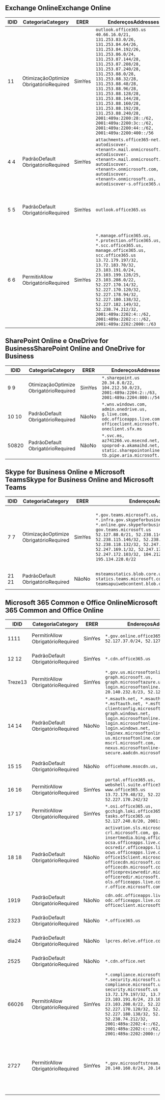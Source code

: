 <!--THIS FILE IS AUTOMATICALLY GENERATED. MANUAL CHANGES WILL BE OVERWRITTEN.-->
<!--Please contact the Office 365 Endpoints team with any questions.-->
<!--USGovGCCHigh endpoints version 2020072800-->
<!--File generated 2020-08-08 08:00:09.9418-->

## <a name="exchange-online"></a><span data-ttu-id="e6b42-101">Exchange Online</span><span class="sxs-lookup"><span data-stu-id="e6b42-101">Exchange Online</span></span>

<span data-ttu-id="e6b42-102">ID</span><span class="sxs-lookup"><span data-stu-id="e6b42-102">ID</span></span> | <span data-ttu-id="e6b42-103">Categoria</span><span class="sxs-lookup"><span data-stu-id="e6b42-103">Category</span></span> | <span data-ttu-id="e6b42-104">ER</span><span class="sxs-lookup"><span data-stu-id="e6b42-104">ER</span></span> | <span data-ttu-id="e6b42-105">Endereços</span><span class="sxs-lookup"><span data-stu-id="e6b42-105">Addresses</span></span> | <span data-ttu-id="e6b42-106">Portas</span><span class="sxs-lookup"><span data-stu-id="e6b42-106">Ports</span></span>
-- | -------------------- | --- | ------------------------------------------------------------------------------------------------------------------------------------------------------------------------------------------------------------------------------------------------------------------------------------------------------------------------------------------------------------------------------------------------------------------------------------------------ | -------------------------------
<span data-ttu-id="e6b42-107">1</span><span class="sxs-lookup"><span data-stu-id="e6b42-107">1</span></span> | <span data-ttu-id="e6b42-108">Otimização</span><span class="sxs-lookup"><span data-stu-id="e6b42-108">Optimize</span></span><BR><span data-ttu-id="e6b42-109">Obrigatório</span><span class="sxs-lookup"><span data-stu-id="e6b42-109">Required</span></span> | <span data-ttu-id="e6b42-110">Sim</span><span class="sxs-lookup"><span data-stu-id="e6b42-110">Yes</span></span> | `outlook.office365.us`<BR>`40.66.16.0/21, 131.253.83.0/26, 131.253.84.64/26, 131.253.84.192/26, 131.253.86.0/24, 131.253.87.144/28, 131.253.87.208/28, 131.253.87.240/28, 131.253.88.0/28, 131.253.88.32/28, 131.253.88.48/28, 131.253.88.96/28, 131.253.88.128/28, 131.253.88.144/28, 131.253.88.160/28, 131.253.88.192/28, 131.253.88.240/28, 2001:489a:2200:28::/62, 2001:489a:2200:3c::/62, 2001:489a:2200:44::/62, 2001:489a:2200:400::/56` | <span data-ttu-id="e6b42-111">**TCP:** 443, 80</span><span class="sxs-lookup"><span data-stu-id="e6b42-111">**TCP:** 443, 80</span></span>
<span data-ttu-id="e6b42-112">4 </span><span class="sxs-lookup"><span data-stu-id="e6b42-112">4</span></span> | <span data-ttu-id="e6b42-113">Padrão</span><span class="sxs-lookup"><span data-stu-id="e6b42-113">Default</span></span><BR><span data-ttu-id="e6b42-114">Obrigatório</span><span class="sxs-lookup"><span data-stu-id="e6b42-114">Required</span></span> | <span data-ttu-id="e6b42-115">Sim</span><span class="sxs-lookup"><span data-stu-id="e6b42-115">Yes</span></span> | `attachments.office365-net.us, autodiscover.<tenant>.mail.onmicrosoft.com, autodiscover.<tenant>.mail.onmicrosoft.us, autodiscover.<tenant>.onmicrosoft.com, autodiscover.<tenant>.onmicrosoft.us, autodiscover-s.office365.us` | <span data-ttu-id="e6b42-116">**TCP:** 443, 80</span><span class="sxs-lookup"><span data-stu-id="e6b42-116">**TCP:** 443, 80</span></span>
<span data-ttu-id="e6b42-117">5 </span><span class="sxs-lookup"><span data-stu-id="e6b42-117">5</span></span> | <span data-ttu-id="e6b42-118">Padrão</span><span class="sxs-lookup"><span data-stu-id="e6b42-118">Default</span></span><BR><span data-ttu-id="e6b42-119">Obrigatório</span><span class="sxs-lookup"><span data-stu-id="e6b42-119">Required</span></span> | <span data-ttu-id="e6b42-120">Sim</span><span class="sxs-lookup"><span data-stu-id="e6b42-120">Yes</span></span> | `outlook.office365.us` | <span data-ttu-id="e6b42-121">**TCP:** 143, 25, 587, 993, 995</span><span class="sxs-lookup"><span data-stu-id="e6b42-121">**TCP:** 143, 25, 587, 993, 995</span></span>
<span data-ttu-id="e6b42-122">6 </span><span class="sxs-lookup"><span data-stu-id="e6b42-122">6</span></span> | <span data-ttu-id="e6b42-123">Permitir</span><span class="sxs-lookup"><span data-stu-id="e6b42-123">Allow</span></span><BR><span data-ttu-id="e6b42-124">Obrigatório</span><span class="sxs-lookup"><span data-stu-id="e6b42-124">Required</span></span> | <span data-ttu-id="e6b42-125">Sim</span><span class="sxs-lookup"><span data-stu-id="e6b42-125">Yes</span></span> | `*.manage.office365.us, *.protection.office365.us, *.scc.office365.us, manage.office365.us, scc.office365.us`<BR>`13.72.179.197/32, 13.72.183.70/32, 23.103.191.0/24, 23.103.199.128/25, 23.103.208.0/22, 52.227.170.14/32, 52.227.170.120/32, 52.227.178.94/32, 52.227.180.138/32, 52.227.182.149/32, 52.238.74.212/32, 2001:489a:2202:4::/62, 2001:489a:2202:c::/62, 2001:489a:2202:2000::/63` | <span data-ttu-id="e6b42-126">**TCP:** 25, 443</span><span class="sxs-lookup"><span data-stu-id="e6b42-126">**TCP:** 25, 443</span></span>

## <a name="sharepoint-online-and-onedrive-for-business"></a><span data-ttu-id="e6b42-127">SharePoint Online e OneDrive for Business</span><span class="sxs-lookup"><span data-stu-id="e6b42-127">SharePoint Online and OneDrive for Business</span></span>

<span data-ttu-id="e6b42-128">ID</span><span class="sxs-lookup"><span data-stu-id="e6b42-128">ID</span></span> | <span data-ttu-id="e6b42-129">Categoria</span><span class="sxs-lookup"><span data-stu-id="e6b42-129">Category</span></span> | <span data-ttu-id="e6b42-130">ER</span><span class="sxs-lookup"><span data-stu-id="e6b42-130">ER</span></span> | <span data-ttu-id="e6b42-131">Endereços</span><span class="sxs-lookup"><span data-stu-id="e6b42-131">Addresses</span></span> | <span data-ttu-id="e6b42-132">Portas</span><span class="sxs-lookup"><span data-stu-id="e6b42-132">Ports</span></span>
-- | -------------------- | --- | ------------------------------------------------------------------------------------------------------------------------- | ----------------
<span data-ttu-id="e6b42-133">9 </span><span class="sxs-lookup"><span data-stu-id="e6b42-133">9</span></span> | <span data-ttu-id="e6b42-134">Otimização</span><span class="sxs-lookup"><span data-stu-id="e6b42-134">Optimize</span></span><BR><span data-ttu-id="e6b42-135">Obrigatório</span><span class="sxs-lookup"><span data-stu-id="e6b42-135">Required</span></span> | <span data-ttu-id="e6b42-136">Sim</span><span class="sxs-lookup"><span data-stu-id="e6b42-136">Yes</span></span> | `*.sharepoint.us`<BR>`20.34.8.0/22, 104.212.50.0/23, 2001:489a:2204:2::/63, 2001:489a:2204:800::/54` | <span data-ttu-id="e6b42-137">**TCP:** 443, 80</span><span class="sxs-lookup"><span data-stu-id="e6b42-137">**TCP:** 443, 80</span></span>
<span data-ttu-id="e6b42-138">10 </span><span class="sxs-lookup"><span data-stu-id="e6b42-138">10</span></span> | <span data-ttu-id="e6b42-139">Padrão</span><span class="sxs-lookup"><span data-stu-id="e6b42-139">Default</span></span><BR><span data-ttu-id="e6b42-140">Obrigatório</span><span class="sxs-lookup"><span data-stu-id="e6b42-140">Required</span></span> | <span data-ttu-id="e6b42-141">Não</span><span class="sxs-lookup"><span data-stu-id="e6b42-141">No</span></span> | `*.wns.windows.com, admin.onedrive.us, g.live.com, odc.officeapps.live.com, officeclient.microsoft.com, oneclient.sfx.ms` | <span data-ttu-id="e6b42-142">**TCP:** 443, 80</span><span class="sxs-lookup"><span data-stu-id="e6b42-142">**TCP:** 443, 80</span></span>
<span data-ttu-id="e6b42-143">508</span><span class="sxs-lookup"><span data-stu-id="e6b42-143">20</span></span> | <span data-ttu-id="e6b42-144">Padrão</span><span class="sxs-lookup"><span data-stu-id="e6b42-144">Default</span></span><BR><span data-ttu-id="e6b42-145">Obrigatório</span><span class="sxs-lookup"><span data-stu-id="e6b42-145">Required</span></span> | <span data-ttu-id="e6b42-146">Não</span><span class="sxs-lookup"><span data-stu-id="e6b42-146">No</span></span> | `*.svc.ms, az741266.vo.msecnd.net, spoprod-a.akamaihd.net, static.sharepointonline.com, tb.pipe.aria.microsoft.com` | <span data-ttu-id="e6b42-147">**TCP:** 443, 80</span><span class="sxs-lookup"><span data-stu-id="e6b42-147">**TCP:** 443, 80</span></span>

## <a name="skype-for-business-online-and-microsoft-teams"></a><span data-ttu-id="e6b42-148">Skype for Business Online e Microsoft Teams</span><span class="sxs-lookup"><span data-stu-id="e6b42-148">Skype for Business Online and Microsoft Teams</span></span>

<span data-ttu-id="e6b42-149">ID</span><span class="sxs-lookup"><span data-stu-id="e6b42-149">ID</span></span> | <span data-ttu-id="e6b42-150">Categoria</span><span class="sxs-lookup"><span data-stu-id="e6b42-150">Category</span></span> | <span data-ttu-id="e6b42-151">ER</span><span class="sxs-lookup"><span data-stu-id="e6b42-151">ER</span></span> | <span data-ttu-id="e6b42-152">Endereços</span><span class="sxs-lookup"><span data-stu-id="e6b42-152">Addresses</span></span> | <span data-ttu-id="e6b42-153">Portas</span><span class="sxs-lookup"><span data-stu-id="e6b42-153">Ports</span></span>
-- | -------------------- | --- | --------------------------------------------------------------------------------------------------------------------------------------------------------------------------------------------------------------------------------------------------------------------------------------------------------------------------------- | ---------------------------------------------------
<span data-ttu-id="e6b42-154">7 </span><span class="sxs-lookup"><span data-stu-id="e6b42-154">7</span></span> | <span data-ttu-id="e6b42-155">Otimização</span><span class="sxs-lookup"><span data-stu-id="e6b42-155">Optimize</span></span><BR><span data-ttu-id="e6b42-156">Obrigatório</span><span class="sxs-lookup"><span data-stu-id="e6b42-156">Required</span></span> | <span data-ttu-id="e6b42-157">Sim</span><span class="sxs-lookup"><span data-stu-id="e6b42-157">Yes</span></span> | `*.gov.teams.microsoft.us, *.infra.gov.skypeforbusiness.us, *.online.gov.skypeforbusiness.us, gov.teams.microsoft.us`<BR>`52.127.88.0/21, 52.238.114.160/32, 52.238.115.146/32, 52.238.117.171/32, 52.238.118.132/32, 52.247.167.192/32, 52.247.169.1/32, 52.247.172.50/32, 52.247.172.103/32, 104.212.44.0/22, 195.134.228.0/22` | <span data-ttu-id="e6b42-158">**TCP:** 443, 80</span><span class="sxs-lookup"><span data-stu-id="e6b42-158">**TCP:** 443, 80</span></span><BR><span data-ttu-id="e6b42-159">**UDP:** 3478, 3479, 3480, 3481</span><span class="sxs-lookup"><span data-stu-id="e6b42-159">**UDP:** 3478, 3479, 3480, 3481</span></span>
<span data-ttu-id="e6b42-160"> 21 </span><span class="sxs-lookup"><span data-stu-id="e6b42-160">21</span></span> | <span data-ttu-id="e6b42-161">Padrão</span><span class="sxs-lookup"><span data-stu-id="e6b42-161">Default</span></span><BR><span data-ttu-id="e6b42-162">Obrigatório</span><span class="sxs-lookup"><span data-stu-id="e6b42-162">Required</span></span> | <span data-ttu-id="e6b42-163">Não</span><span class="sxs-lookup"><span data-stu-id="e6b42-163">No</span></span> | `msteamsstatics.blob.core.usgovcloudapi.net, statics.teams.microsoft.com, teamsapuiwebcontent.blob.core.usgovcloudapi.net` | <span data-ttu-id="e6b42-164">**TCP:** 443</span><span class="sxs-lookup"><span data-stu-id="e6b42-164">**TCP:** 443</span></span>

## <a name="microsoft-365-common-and-office-online"></a><span data-ttu-id="e6b42-165">Microsoft 365 Common e Office Online</span><span class="sxs-lookup"><span data-stu-id="e6b42-165">Microsoft 365 Common and Office Online</span></span>

<span data-ttu-id="e6b42-166">ID</span><span class="sxs-lookup"><span data-stu-id="e6b42-166">ID</span></span> | <span data-ttu-id="e6b42-167">Categoria</span><span class="sxs-lookup"><span data-stu-id="e6b42-167">Category</span></span> | <span data-ttu-id="e6b42-168">ER</span><span class="sxs-lookup"><span data-stu-id="e6b42-168">ER</span></span> | <span data-ttu-id="e6b42-169">Endereços</span><span class="sxs-lookup"><span data-stu-id="e6b42-169">Addresses</span></span> | <span data-ttu-id="e6b42-170">Portas</span><span class="sxs-lookup"><span data-stu-id="e6b42-170">Ports</span></span>
-- | ------------------- | --- | ---------------------------------------------------------------------------------------------------------------------------------------------------------------------------------------------------------------------------------------------------------------------------------------------------------------------------------------------------------------------------------------------- | ------------------------------------
<span data-ttu-id="e6b42-171">11</span><span class="sxs-lookup"><span data-stu-id="e6b42-171">11</span></span> | <span data-ttu-id="e6b42-172">Permitir</span><span class="sxs-lookup"><span data-stu-id="e6b42-172">Allow</span></span><BR><span data-ttu-id="e6b42-173">Obrigatório</span><span class="sxs-lookup"><span data-stu-id="e6b42-173">Required</span></span> | <span data-ttu-id="e6b42-174">Sim</span><span class="sxs-lookup"><span data-stu-id="e6b42-174">Yes</span></span> | `*.gov.online.office365.us`<BR>`52.127.37.0/24, 52.127.82.0/23` | <span data-ttu-id="e6b42-175">**TCP:** 443</span><span class="sxs-lookup"><span data-stu-id="e6b42-175">**TCP:** 443</span></span>
<span data-ttu-id="e6b42-176">12 </span><span class="sxs-lookup"><span data-stu-id="e6b42-176">12</span></span> | <span data-ttu-id="e6b42-177">Padrão</span><span class="sxs-lookup"><span data-stu-id="e6b42-177">Default</span></span><BR><span data-ttu-id="e6b42-178">Obrigatório</span><span class="sxs-lookup"><span data-stu-id="e6b42-178">Required</span></span> | <span data-ttu-id="e6b42-179">Sim</span><span class="sxs-lookup"><span data-stu-id="e6b42-179">Yes</span></span> | `*.cdn.office365.us` | <span data-ttu-id="e6b42-180">**TCP:** 443</span><span class="sxs-lookup"><span data-stu-id="e6b42-180">**TCP:** 443</span></span>
<span data-ttu-id="e6b42-181">Treze</span><span class="sxs-lookup"><span data-stu-id="e6b42-181">13</span></span> | <span data-ttu-id="e6b42-182">Permitir</span><span class="sxs-lookup"><span data-stu-id="e6b42-182">Allow</span></span><BR><span data-ttu-id="e6b42-183">Obrigatório</span><span class="sxs-lookup"><span data-stu-id="e6b42-183">Required</span></span> | <span data-ttu-id="e6b42-184">Sim</span><span class="sxs-lookup"><span data-stu-id="e6b42-184">Yes</span></span> | `*.gov.us.microsoftonline.com, graph.microsoft.us, graph.microsoftazure.us, login.microsoftonline.us`<BR>`20.140.232.0/23, 52.126.194.0/23` | <span data-ttu-id="e6b42-185">**TCP:** 443</span><span class="sxs-lookup"><span data-stu-id="e6b42-185">**TCP:** 443</span></span>
<span data-ttu-id="e6b42-186">14 </span><span class="sxs-lookup"><span data-stu-id="e6b42-186">14</span></span> | <span data-ttu-id="e6b42-187">Padrão</span><span class="sxs-lookup"><span data-stu-id="e6b42-187">Default</span></span><BR><span data-ttu-id="e6b42-188">Obrigatório</span><span class="sxs-lookup"><span data-stu-id="e6b42-188">Required</span></span> | <span data-ttu-id="e6b42-189">Não</span><span class="sxs-lookup"><span data-stu-id="e6b42-189">No</span></span> | `*.msauth.net, *.msauthimages.us, *.msftauth.net, *.msftauthimages.us, clientconfig.microsoftonline-p.net, graph.windows.net, login.microsoftonline.com, login.microsoftonline-p.com, login.windows.net, loginex.microsoftonline.com, login-us.microsoftonline.com, mscrl.microsoft.com, nexus.microsoftonline-p.com, secure.aadcdn.microsoftonline-p.com` | <span data-ttu-id="e6b42-190">**TCP:** 443</span><span class="sxs-lookup"><span data-stu-id="e6b42-190">**TCP:** 443</span></span>
<span data-ttu-id="e6b42-191">15 </span><span class="sxs-lookup"><span data-stu-id="e6b42-191">15</span></span> | <span data-ttu-id="e6b42-192">Padrão</span><span class="sxs-lookup"><span data-stu-id="e6b42-192">Default</span></span><BR><span data-ttu-id="e6b42-193">Obrigatório</span><span class="sxs-lookup"><span data-stu-id="e6b42-193">Required</span></span> | <span data-ttu-id="e6b42-194">Não</span><span class="sxs-lookup"><span data-stu-id="e6b42-194">No</span></span> | `officehome.msocdn.us, prod.msocdn.us` | <span data-ttu-id="e6b42-195">**TCP:** 443, 80</span><span class="sxs-lookup"><span data-stu-id="e6b42-195">**TCP:** 443, 80</span></span>
<span data-ttu-id="e6b42-196">16 </span><span class="sxs-lookup"><span data-stu-id="e6b42-196">16</span></span> | <span data-ttu-id="e6b42-197">Permitir</span><span class="sxs-lookup"><span data-stu-id="e6b42-197">Allow</span></span><BR><span data-ttu-id="e6b42-198">Obrigatório</span><span class="sxs-lookup"><span data-stu-id="e6b42-198">Required</span></span> | <span data-ttu-id="e6b42-199">Sim</span><span class="sxs-lookup"><span data-stu-id="e6b42-199">Yes</span></span> | `portal.office365.us, webshell.suite.office365.us, www.office365.us`<BR>`13.72.179.48/32, 52.227.167.206/32, 52.227.170.242/32` | <span data-ttu-id="e6b42-200">**TCP:** 443, 80</span><span class="sxs-lookup"><span data-stu-id="e6b42-200">**TCP:** 443, 80</span></span>
<span data-ttu-id="e6b42-201">17 </span><span class="sxs-lookup"><span data-stu-id="e6b42-201">17</span></span> | <span data-ttu-id="e6b42-202">Permitir</span><span class="sxs-lookup"><span data-stu-id="e6b42-202">Allow</span></span><BR><span data-ttu-id="e6b42-203">Obrigatório</span><span class="sxs-lookup"><span data-stu-id="e6b42-203">Required</span></span> | <span data-ttu-id="e6b42-204">Sim</span><span class="sxs-lookup"><span data-stu-id="e6b42-204">Yes</span></span> | `*.osi.office365.us, gcchigh.loki.office365.us, tasks.office365.us`<BR>`52.127.240.0/20, 2001:489a:2206::/48` | <span data-ttu-id="e6b42-205">**TCP:** 443</span><span class="sxs-lookup"><span data-stu-id="e6b42-205">**TCP:** 443</span></span>
<span data-ttu-id="e6b42-206">18 </span><span class="sxs-lookup"><span data-stu-id="e6b42-206">18</span></span> | <span data-ttu-id="e6b42-207">Padrão</span><span class="sxs-lookup"><span data-stu-id="e6b42-207">Default</span></span><BR><span data-ttu-id="e6b42-208">Obrigatório</span><span class="sxs-lookup"><span data-stu-id="e6b42-208">Required</span></span> | <span data-ttu-id="e6b42-209">Não</span><span class="sxs-lookup"><span data-stu-id="e6b42-209">No</span></span> | `activation.sls.microsoft.com, crl.microsoft.com, go.microsoft.com, insertmedia.bing.office.net, ocsa.officeapps.live.com, ocsredir.officeapps.live.com, ocws.officeapps.live.com, office15client.microsoft.com, officecdn.microsoft.com, officecdn.microsoft.com.edgesuite.net, officepreviewredir.microsoft.com, officeredir.microsoft.com, ols.officeapps.live.com, r.office.microsoft.com` | <span data-ttu-id="e6b42-210">**TCP:** 443, 80</span><span class="sxs-lookup"><span data-stu-id="e6b42-210">**TCP:** 443, 80</span></span>
<span data-ttu-id="e6b42-211">19</span><span class="sxs-lookup"><span data-stu-id="e6b42-211">19</span></span> | <span data-ttu-id="e6b42-212">Padrão</span><span class="sxs-lookup"><span data-stu-id="e6b42-212">Default</span></span><BR><span data-ttu-id="e6b42-213">Obrigatório</span><span class="sxs-lookup"><span data-stu-id="e6b42-213">Required</span></span> | <span data-ttu-id="e6b42-214">Não</span><span class="sxs-lookup"><span data-stu-id="e6b42-214">No</span></span> | `cdn.odc.officeapps.live.com, odc.officeapps.live.com, officeclient.microsoft.com` | <span data-ttu-id="e6b42-215">**TCP:** 443, 80</span><span class="sxs-lookup"><span data-stu-id="e6b42-215">**TCP:** 443, 80</span></span>
<span data-ttu-id="e6b42-216">23</span><span class="sxs-lookup"><span data-stu-id="e6b42-216">23</span></span> | <span data-ttu-id="e6b42-217">Padrão</span><span class="sxs-lookup"><span data-stu-id="e6b42-217">Default</span></span><BR><span data-ttu-id="e6b42-218">Obrigatório</span><span class="sxs-lookup"><span data-stu-id="e6b42-218">Required</span></span> | <span data-ttu-id="e6b42-219">Não</span><span class="sxs-lookup"><span data-stu-id="e6b42-219">No</span></span> | `*.office365.us` | <span data-ttu-id="e6b42-220">**TCP:** 443, 80</span><span class="sxs-lookup"><span data-stu-id="e6b42-220">**TCP:** 443, 80</span></span>
<span data-ttu-id="e6b42-221">dia</span><span class="sxs-lookup"><span data-stu-id="e6b42-221">24</span></span> | <span data-ttu-id="e6b42-222">Padrão</span><span class="sxs-lookup"><span data-stu-id="e6b42-222">Default</span></span><BR><span data-ttu-id="e6b42-223">Obrigatório</span><span class="sxs-lookup"><span data-stu-id="e6b42-223">Required</span></span> | <span data-ttu-id="e6b42-224">Não</span><span class="sxs-lookup"><span data-stu-id="e6b42-224">No</span></span> | `lpcres.delve.office.com` | <span data-ttu-id="e6b42-225">**TCP:** 443</span><span class="sxs-lookup"><span data-stu-id="e6b42-225">**TCP:** 443</span></span>
<span data-ttu-id="e6b42-226">25</span><span class="sxs-lookup"><span data-stu-id="e6b42-226">25</span></span> | <span data-ttu-id="e6b42-227">Padrão</span><span class="sxs-lookup"><span data-stu-id="e6b42-227">Default</span></span><BR><span data-ttu-id="e6b42-228">Obrigatório</span><span class="sxs-lookup"><span data-stu-id="e6b42-228">Required</span></span> | <span data-ttu-id="e6b42-229">Não</span><span class="sxs-lookup"><span data-stu-id="e6b42-229">No</span></span> | `*.cdn.office.net` | <span data-ttu-id="e6b42-230">**TCP:** 443</span><span class="sxs-lookup"><span data-stu-id="e6b42-230">**TCP:** 443</span></span>
<span data-ttu-id="e6b42-231">660</span><span class="sxs-lookup"><span data-stu-id="e6b42-231">26</span></span> | <span data-ttu-id="e6b42-232">Permitir</span><span class="sxs-lookup"><span data-stu-id="e6b42-232">Allow</span></span><BR><span data-ttu-id="e6b42-233">Obrigatório</span><span class="sxs-lookup"><span data-stu-id="e6b42-233">Required</span></span> | <span data-ttu-id="e6b42-234">Sim</span><span class="sxs-lookup"><span data-stu-id="e6b42-234">Yes</span></span> | `*.compliance.microsoft.us, *.security.microsoft.us, compliance.microsoft.us, security.microsoft.us`<BR>`13.72.179.197/32, 13.72.183.70/32, 23.103.191.0/24, 23.103.199.128/25, 23.103.208.0/22, 52.227.170.14/32, 52.227.170.120/32, 52.227.178.94/32, 52.227.180.138/32, 52.227.182.149/32, 52.238.74.212/32, 2001:489a:2202:4::/62, 2001:489a:2202:c::/62, 2001:489a:2202:2000::/63` | <span data-ttu-id="e6b42-235">**TCP:** 443, 80</span><span class="sxs-lookup"><span data-stu-id="e6b42-235">**TCP:** 443, 80</span></span>
<span data-ttu-id="e6b42-236">27</span><span class="sxs-lookup"><span data-stu-id="e6b42-236">27</span></span> | <span data-ttu-id="e6b42-237">Permitir</span><span class="sxs-lookup"><span data-stu-id="e6b42-237">Allow</span></span><BR><span data-ttu-id="e6b42-238">Obrigatório</span><span class="sxs-lookup"><span data-stu-id="e6b42-238">Required</span></span> | <span data-ttu-id="e6b42-239">Sim</span><span class="sxs-lookup"><span data-stu-id="e6b42-239">Yes</span></span> | `*.gov.microsoftstream.us`<BR>`20.140.160.0/24, 20.140.162.0/24` | <span data-ttu-id="e6b42-240">**TCP:** 1935, 1936, 2935, 2936, 443</span><span class="sxs-lookup"><span data-stu-id="e6b42-240">**TCP:** 1935, 1936, 2935, 2936, 443</span></span>
